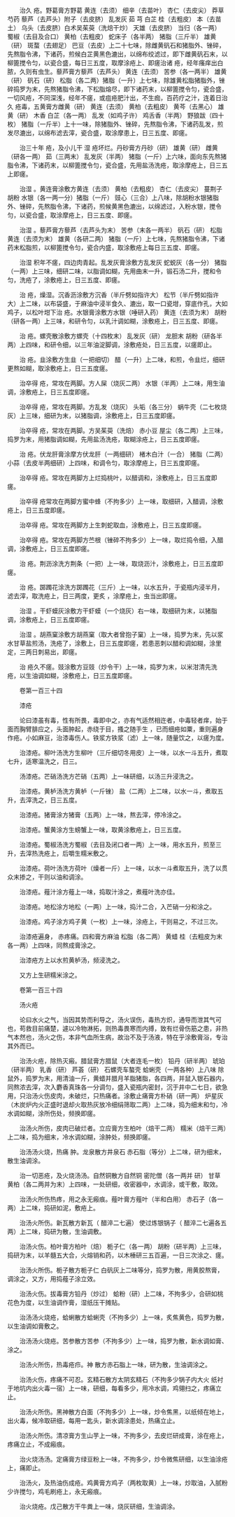 <!-- { "loadSidebar": true } -->
　　治久 疮。野葛膏方野葛 黄连（去须） 细辛（去苗叶） 杏仁（去皮尖） 莽草 芍药 藜芦（去芦头）附子（去皮脐） 乱发灰 茹 芎 白芷 桂（去粗皮） 本（去苗土） 乌头（去皮脐）白术吴茱萸（洗焙干炒） 天雄（去皮脐） 当归（各一两） 蜀椒（去目及合口） 黄柏（去粗皮） 蛇床子（各半两） 猪脂（三斤半） 雄黄（研） 斑蝥（去翅足） 巴豆（去皮）上二十七味，除雌黄矾石和猪脂外、锉碎，先熬脂令沸，下诸药，煎候白芷黄黑色漉出，以绵布绞滤过，即下雌黄矾石末，以柳篦搅令匀，以瓷合盛，每日三五度，取摩涂疮上、即瘥治诸 疮，经年瘙痒出白脓，久则有虫生。藜芦膏方藜芦（去芦头） 黄连（去须） 苦参（各一两半） 雄黄（研） 矾石（研） 松脂（各二两）猪脂（一升）上七味，除雄黄松脂猪脂外，锉碎捣罗为末，先熬猪脂令沸，下松脂熔尽，即下诸药末，以柳篦搅令匀，瓷合盛，一切风疮，不同深浅，经年不瘥，或疽疮肥汁出，不生痂，百药疗之汁，连着日治久 疮毒，五黄膏方雌黄（研） 黄连（去须） 黄柏（去粗皮） 黄芩（去黑心） 雄黄（研） 木香 白芷（各一两） 乱发（如鸡子许） 鸡舌香（半两） 野狼跋（四十枚） 猪脂（一斤半）上十一味，除猪脂外、锉碎，先熬脂令沸，下诸药乱发，煎发尽漉出，以绵布滤去滓，瓷合盛，取涂摩患上，日三五度、即瘥。

　　治三十年 疮，及小儿干 湿 疮坏烂。丹砂膏方丹砂（研） 雄黄（研） 雌黄（研各一两） 茹（三两末） 乱发灰（半两） 猪脂（一斤）上六味，面向东先熬猪脂令沸，下诸药末，以柳篦搅令匀，瓷合盛，先用盐汤洗疮，取涂摩疮上，日三五上即瘥。

　　治湿 。黄连膏涂敷方黄连（去须） 黄柏（去粗皮） 杏仁（去皮尖） 蔓荆子 胡粉 水银（各一两一分）猪脂（一斤） 豉心（三合）上八味，除胡粉水银猪脂外、锉碎，先熬脂令沸，下诸药，煎候黄黑色漉出，以绵滤过，入粉水银，搅令匀，以瓷合盛，取涂摩疮上，日三五度、即瘥。

　　治湿 。藜芦膏方藜芦（去芦头为末） 苦参（末各一两半） 矾石（研） 松脂 黄连（去须为末） 雄黄（各研二两） 猪脂（一斤）上七味，先熬猪脂令沸，下诸药末松脂煎，以柳篦搅令匀，瓷合内盛，取涂敷疮上每日三五度、即瘥。

　　治湿 积年不瘥，四边肉青起。乱发灰膏涂敷方乱发灰 蛇蜕灰（各一分） 猪脂（一两）上三味，细研二味，以脂调如糊，先用曲末一升，锻石汤二升，搅和令匀，洗疮了，涂敷疮上，日三五度、即瘥。

　　治 疮，燥湿。沉香沥涂敷方沉香（半斤劈如指许大） 松节（半斤劈如指许大）上二味，以布袋盛，于麻油中浸半食久、漉出，取一口瓷坩，穿底作孔，大如鸡子，以松叶坩下治 疮。水银膏涂敷方水银（唾研入药） 黄连（去须为末） 胡粉（研各一两）上三味，和研令匀，以乳汁调如糊，涂敷疮上，日三五度、即瘥。

　　治 疮。螺壳散涂敷方螺壳（十四枚末） 乱发灰（研） 龙胆末 胡粉（研各半两）上四味，和研令细，以三年油淀脚调，涂敷疮处，日三五度，以瘥即止。

　　治 疮。韭涂敷方生韭（一把细切） 醋（一升）上二味，和煎，令韭烂，细研更熬如糊，取涂敷疮上，日三五度瘥。

　　治卒得 疮，常攻在两脚。方人屎（烧灰二两） 水银（半两）上二味，用生油调，涂敷疮上，日三五度即瘥。

　　治卒得 疮，常攻在两脚。方乱发（烧灰） 头垢（各三分） 蜗牛壳（二七枚烧灰）上三味，细研为末，以猪脂调，涂敷疮上，日三五度即瘥。

　　治卒得 疮，常攻在两脚。方吴茱萸（洗焙） 赤小豆 屋尘（各二两）上三味，捣罗为末，用猪脂调如糊，先用盐汤洗疮，取糊涂疮上，日三五度即瘥。

　　治 疮。伏龙肝膏涂摩方伏龙肝（一两细研） 楮木白汁（一合） 猪脂（二两） 小蒜（去皮半两细研）上四味，和调令匀，取涂摩疮上，日三五度即瘥。

　　治卒得 疮。常攻在两脚方上烂捣桃叶，以醋调和，涂敷疮上，日三五度即瘥。

　　治卒得 疮常攻在两脚方蜜中蜂（不拘多少）上一味，取细研，入醋调，涂敷疮上，日三五度即瘥。

　　治卒得 疮。常攻在两脚方上生刺蛇取血，涂敷疮上，日三五度即瘥。

　　治卒得 疮。常攻在两脚方苎根（锉碎不拘多少）上一味，取烂捣令细，入醋调，涂敷疮上，日三五度即瘥。

　　治 疮。荆沥涂洗方荆条（一把）上一味，取烧沥汁，涂敷疮上，日三五度即瘥。

　　治 疮。踯躅花涂洗方踯躅花（三斤）上一味，以水五升，于瓷瓶内浸半月，滤去滓，取洗疮上，日三两度，更炙 ，涂摩疮上，虫当出即瘥。

　　治湿 。干虾蟆灰涂敷方干虾蟆（一个烧灰）右一味，取细研为末，以猪脂调，涂敷疮上，日三五度即瘥。

　　治湿 。胡燕窠涂敷方胡燕窠（取大者曾抱子窠）上一味，捣罗为末，先以浆水甘草盐煎汤，洗疮了，涂敷上，日三五度即瘥，若患恶刺以醋和调如糊，涂里定，三两日刺易出，即瘥。

　　治 疮久不瘥。豉涂敷方豆豉（炒令干）上一味，捣罗为末，以米泔清先洗疮，以生油调如糊，涂敷疮上，日三五度即瘥。

　　卷第一百三十四

　　漆疮

　　论曰漆虽有毒，性有所畏，毒即中之，亦有气适然相迕者，中毒轻者痒，始于面而胸臂腓应之，头面肿起，赤绕于目，搔之随手生 ，已而细疮如粟，重则遍身作疮。小如麻豆，治漆毒伤人。铁浆方铁浆（滤）上一味，随量饮之，以瘥为度。

　　治漆疮。柳叶汤洗方生柳叶（三斤细切冬用皮）上一味，以水一斗五升，煮取七升，适寒温洗之，日三。

　　汤漆疮。芒硝汤洗方芒硝（五两）上一味研细，以汤三升浸洗之。

　　治漆疮。黄栌汤洗方黄栌（一斤锉） 盐（二两）上二味，以水一斗，煮取五升，去滓洗之，日三五度。

　　治漆疮。猪膏涂方猪膏（五两）上一味，熬去滓，停冷涂之。

　　治漆疮。蟹黄涂方生螃蟹上一味，取黄涂敷疮上，日三五度。

　　治漆疮。蜀椒汤洗方蜀椒（去目及闭口者一两）上一味，用水五升，煎至三升，去滓热洗疮上，后嚼生糯米敷之。

　　治漆疮。荷叶汤洗方荷叶（燥者一斤）上一味，以水一斗煮取五升，洗了以贯众末掺之，干则以油和调涂。

　　治漆疮。薤汁涂方薤上一味，捣取汁涂之，煮薤叶洗亦佳。

　　治漆疮。地松涂方地松（一两）上一味，捣汁二合，入芒硝一分和涂之。

　　治漆疮。鸡子涂方鸡子黄（一枚）上一味，涂疮上，干则易之，不过三次。

　　治漆疮遍身， 赤疼痛。四和膏方麻油 松脂（各二两） 黄蜡 桂（去粗皮为末各一两）上四味，同熬成膏涂之。

　　治漆疮方上以水煎黄栌汤，频浸洗之。

　　又方上生研糯米涂之。

　　卷第一百三十四

　　汤火疮

　　论曰水火之气，当因其势而利导之，汤火误伤，毒热方炽，通导而泄其气可也，苟救目前痛楚，遽以冷物淋拓，则热毒畏寒而内搏，致有烂骨伤筋之患，非热气本然也，汤火之伤，本非气血所生病，故治不及于汤液，特在乎涂敷膏浴，专治其外而已。

　　治汤火疮，除热灭瘢。腊鼠膏方腊鼠（大者连毛一枚） 铅丹（研半两） 琥珀（研半两） 乳香（研） 芦荟（研） 石螺壳车螯壳 蛤蜊壳（一两各种）上八味 除鼠外，捣罗为末，用清油一斤，黄蜡并腊月羊脂猪脂，各四两，并鼠入银石器内，同熬浓去滓，次入麝香真珠各一分调匀，盛入瓷瓶内密封，沉于井中二七日，欲急用，只治汤火伤皮肉，未破烂，只热痛者。涂敷止痛膏方朴硝（研一两） 炉星灰（木炭炉内火正盛时退却火取热灰放冷细绢筛取二两）上二味，捣为细末和匀，冷水调如糊，涂所伤处，频换即瘥。

　　治汤火所伤，皮肉已破烂者。立应膏方生柏叶（焙干二两） 糯米（焙干三两）上二味，捣为细末，冷水调如糊，涂肿处，频换即瘥。

　　治汤汤火烧，热痛 肿。龙泉散方井泉石 赤石脂（等分）上二味，研为细末，散生油调涂。

　　治一切恶疮，及火烧汤汤。自然铜散方自然铜 密陀僧（各一两并 研） 甘草 黄柏（各二两并为末）上四味，一处研细，收密器中，水调涂，或干敷，取效。

　　治汤火所伤热疼，用之永无瘢痕。薤叶膏方薤叶（半和白用） 赤石子（各一两）上二味，捣研如泥，敷疮上。

　　治汤火所伤。新瓦散方新瓦（ 醋淬二七遍） 使过炼银锅子（ 醋淬二七遍各五两）上二味，捣研为散，生油调敷。

　　治汤火伤。柏叶膏方柏叶（焙） 栀子仁（各一两） 胡粉（研半两）上三味，捣研为末，以羊髓五大合，火熔销和药，以木棰研三五百遍，一日三次涂之、瘥。

　　治汤火所伤。栀子散方栀子仁 白矾灰上二味等分，捣罗为散，用黄胶熬膏，调涂之，又方，用捣薤子涂立效。

　　治汤火伤。拔毒膏方铅丹（炒过） 蛤粉（研）上二味，不拘多少，合研如桃花色为度，以生油调作膏，湿纸压干摊贴。

　　治汤汤火烧疮，蛤蜊散方蛤蜊壳（不拘多少）上一味，炙焦黄色，捣罗为散，以生油调如膏敷之。

　　治汤汤火烧疮。苦参散方苦参（不拘多少）上一味，捣罗为散，新水调如膏、涂之。

　　治汤火所伤，热毒疮疖。神 散方赤石脂上一味，研为散，生油调涂之。

　　治汤火伤，疼痛不可忍。玄精石散方太阴玄精石（不拘多少锅子内大火 纸衬于地坑内出火毒一宿）上一味，研细，每看多少，用冷水调，鸡翎扫之，疼痛立止。

　　治汤火所伤。黑神散方白面（不拘多少）上一味，炒令焦黑，以纸倾在地上，出火毒，候冷取研细，每用一匙头，新水调涂患处，热痛立止。

　　治汤火所伤。清凉膏方生山芋上一味，不拘多少，去皮烂研成膏，涂在疮上，疼痛立止，不成瘢痕。

　　治火烧汤汤。定痛膏方绿豆粉上一味，不拘多少，炒令微焦研细，以生油涂疮上，痛即止。

　　治汤火，及热油伤成疮。鸡黄膏方鸡子（两枚取黄）上一味，炒取油，入腻粉少许搅匀，鸡毛刷疮上，永无瘢痕。

　　治火烧疮。戊己散方干牛粪上一味，烧灰研细，生油调涂。

